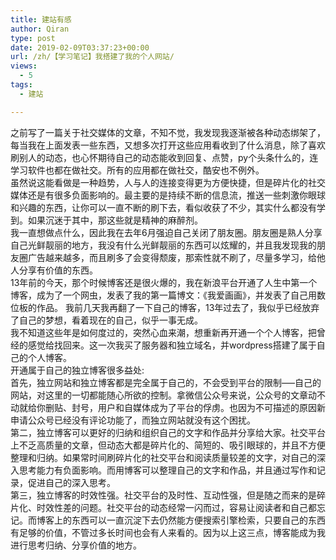 ```yaml
---
title: 建站有感
author: Qiran
type: post
date: 2019-02-09T03:37:23+00:00
url: /zh/【学习笔记】我搭建了我的个人网站/
views:
  - 5
tags:
  - 建站

---
```

之前写了一篇关于社交媒体的文章，不知不觉，我发现我逐渐被各种动态绑架了，每当我在上面发表一些东西，又想多次打开这些应用看收到了什么消息，除了喜欢刷别人的动态，也心怀期待自己的动态能收到回复、点赞，py个头条什么的，连学习软件也都在做社交。所有的应用都在做社交，酷安也不例外。  
虽然说这能看做是一种趋势，人与人的连接变得更为方便快捷，但是碎片化的社交媒体还是有很多负面影响的。最主要的是持续不断的信息流，推送一些刺激你眼球和兴趣的东西，让你可以一直不断的刷下去，看似收获了不少，其实什么都没有学到。如果沉迷于其中，那这些就是精神的麻醉剂。  
我一直想做点什么，因此我在去年6月强迫自己关闭了朋友圈。朋友圈是熟人分享自己光鲜靓丽的地方，我没有什么光鲜靓丽的东西可以炫耀的，并且我发现我的朋友圈广告越来越多，而且刷多了会变得颓废，那索性就不刷了，尽量多学习，给他人分享有价值的东西。  
13年前的今天，那个时候博客还是很火爆的，我在新浪平台开通了人生中第一个博客，成为了一个网虫，发表了我的第一篇博文：《我爱画画》，并发表了自己用数位板的作品。 我前几天我再翻了一下自己的博客，13年过去了，我似乎已经放弃了自己的梦想，看着现在的自己，似乎一事无成。  
我不知道这些年是如何度过的，突然心血来潮，想重新再开通一个个人博客，把曾经的感觉给找回来。这一次我买了服务器和独立域名，并wordpress搭建了属于自己的个人博客。  
开通属于自己的独立博客很多益处:  
首先，独立网站和独立博客都是完全属于自己的，不会受到平台的限制&#8212;&#8211;自己的网站，对这里的一切都能随心所欲的控制。拿微信公众号来说，公众号的文章动不动就给你删贴、封号，用户和自媒体成为了平台的俘虏。也因为不可描述的原因新申请公众号已经没有评论功能了，而独立网站就没有这个困扰。  
第二，独立博客可以更好的归纳和组织自己的文字和作品并分享给大家。社交平台上不乏高质量的文章，但动态大都是碎片化的、简短的、吸引眼球的，并且不方便整理和归纳。如果常时间刷碎片化的社交平台和阅读质量较差的文字，对自己的深入思考能力有负面影响。而用博客可以整理自己的文字和作品，并且通过写作和记录，促进自己的深入思考。  
第三，独立博客的时效性强。社交平台的及时性、互动性强，但是随之而来的是碎片化、时效性差的问题。社交平台的动态经常一闪而过，容易让阅读者和自己都忘记。而博客上的东西可以一直沉淀下去仍然能方便搜索引擎检索，只要自己的东西有足够的价值，不管过多长时间也会有人来看的。因为以上这三点，博客能成为我进行思考归纳、分享价值的地方。